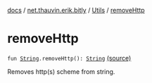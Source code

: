 [docs](../../index.md) / [net.thauvin.erik.bitly](../index.md) / [Utils](index.md) / [removeHttp](./remove-http.md)

# removeHttp

`fun `[`String`](https://kotlinlang.org/api/latest/jvm/stdlib/kotlin/-string/index.html)`.removeHttp(): `[`String`](https://kotlinlang.org/api/latest/jvm/stdlib/kotlin/-string/index.html) [(source)](https://github.com/ethauvin/bitly-shorten/tree/master/src/main/kotlin/net/thauvin/erik/bitly/Utils.kt#L163)

Removes http(s) scheme from string.


